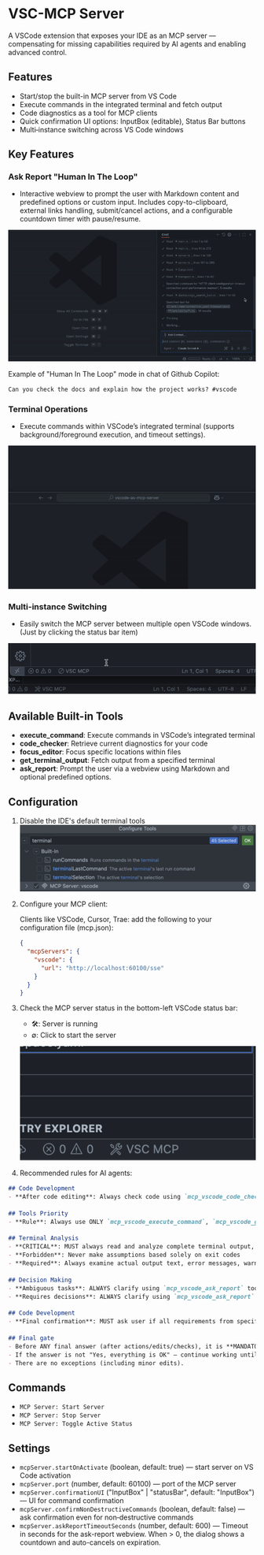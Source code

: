 # VSC-MCP Server

A VSCode extension that exposes your IDE as an MCP server — compensating for missing capabilities required by AI agents and enabling advanced control.

## Features

- Start/stop the built-in MCP server from VS Code
- Execute commands in the integrated terminal and fetch output
- Code diagnostics as a tool for MCP clients
- Quick confirmation UI options: InputBox (editable), Status Bar buttons
- Multi‑instance switching across VS Code windows

## Key Features

### Ask Report "Human In The Loop"

- Interactive webview to prompt the user with Markdown content and predefined options or custom input. Includes copy-to-clipboard, external links handling, submit/cancel actions, and a configurable countdown timer with pause/resume.

![AskReport](https://github.com/ivan-mezentsev/vsc-mcp/raw/master/docs/demo_AskReport.gif)

Example of "Human In The Loop" mode in chat of Github Copilot:

```text
Can you check the docs and explain how the project works? #vscode
```

### Terminal Operations

- Execute commands within VSCode’s integrated terminal (supports background/foreground execution, and timeout settings).

![InputBox](https://github.com/ivan-mezentsev/vsc-mcp/raw/master/docs/demo_InputBox.gif)

### Multi-instance Switching

- Easily switch the MCP server between multiple open VSCode windows.(Just by clicking the status bar item)

![Multi-instance Switching](https://github.com/ivan-mezentsev/vsc-mcp/raw/master/docs/demo_Multi-instance_Switching.gif)

## Available Built-in Tools

- **execute_command**: Execute commands in VSCode’s integrated terminal
- **code_checker**: Retrieve current diagnostics for your code
- **focus_editor**: Focus specific locations within files
- **get_terminal_output**: Fetch output from a specified terminal
- **ask_report**: Prompt the user via a webview using Markdown and optional predefined options.

## Configuration

1. Disable the IDE's default terminal tools
![IDE tools configuration](https://github.com/ivan-mezentsev/vsc-mcp/raw/master/docs/tools_setup.png)

2. Configure your MCP client:

    Clients like VSCode, Cursor, Trae: add the following to your configuration file (mcp.json):

    ```json
    {
      "mcpServers": {
        "vscode": {
          "url": "http://localhost:60100/sse"
        }
      }
    }
    ```

3. Check the MCP server status in the bottom-left VSCode status bar:

    - 🛠️: Server is running
    - ∅: Click to start the server

    ![Server status indicator](https://github.com/ivan-mezentsev/vsc-mcp/raw/master/docs/status_on.png)

4. Recommended rules for AI agents:

```markdown
## Code Development
- **After code editing**: Always check code using `mcp_vscode_code_checker` tool

## Tools Priority
- **Rule**: Always use ONLY `mcp_vscode_execute_command`, `mcp_vscode_get_terminal_output` instead of any other command line tool to perform tasks

## Terminal Analysis
- **CRITICAL**: MUST always read and analyze complete terminal output, not just exit code
- **Forbidden**: Never make assumptions based solely on exit codes
- **Required**: Always examine actual output text, error messages, warnings, and any other information displayed before providing response or next steps

## Decision Making
- **Ambiguous tasks**: ALWAYS clarify using `mcp_vscode_ask_report` tool
- **Requires decisions**: ALWAYS clarify using `mcp_vscode_ask_report` tool

## Code Development
- **Final confirmation**: MUST ask user if all requirements from specification are completed using `mcp_vscode_ask_report` tool with work report

## Final gate
- Before ANY final answer (after actions/edits/checks), it is **MANDATORY** to call `mcp_vscode_ask_report` with a report on the work done and the option ["Yes, everything is OK"].
- If the answer is not "Yes, everything is OK" — continue working until the comments are resolved and repeat every time `mcp_vscode_ask_report`.
- There are no exceptions (including minor edits).
```

## Commands

- `MCP Server: Start Server`
- `MCP Server: Stop Server`
- `MCP Server: Toggle Active Status`

## Settings

- `mcpServer.startOnActivate` (boolean, default: true) — start server on VS Code activation
- `mcpServer.port` (number, default: 60100) — port of the MCP server
- `mcpServer.confirmationUI` ("InputBox" | "statusBar", default: "InputBox") — UI for command confirmation
- `mcpServer.confirmNonDestructiveCommands` (boolean, default: false) — ask confirmation even for non‑destructive commands
- `mcpServer.askReportTimeoutSeconds` (number, default: 600) — Timeout in seconds for the ask-report webview. When > 0, the dialog shows a countdown and auto-cancels on expiration.
